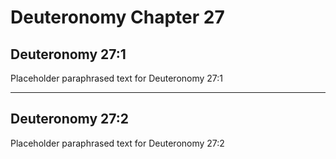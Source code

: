 # Deuteronomy Chapter 27

## Deuteronomy 27:1
Placeholder paraphrased text for Deuteronomy 27:1

---

## Deuteronomy 27:2
Placeholder paraphrased text for Deuteronomy 27:2

